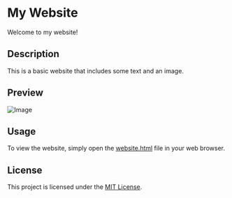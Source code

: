 # My Website

Welcome to my website!

## Description

This is a basic website that includes some text and an image.

## Preview

![Image](image.jpg)

## Usage

To view the website, simply open the [website.html](website.html) file in your web browser.

## License

This project is licensed under the [MIT License](LICENSE).
